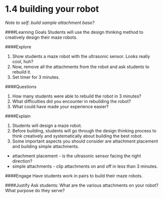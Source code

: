 # 1.4 building your robot

*Note to self: build sample attachment base?*

####Learning Goals
Students will use the design thinking method to creatively design their maze robots.

####Explore
1. Show students a maze robot with the ultrasonic sensor. Looks really cool, huh? 
2. Now, remove all the attachments from the robot and ask students to rebuild it.
3. Set timer for 3 minutes.

####Questions
1. How many students were able to rebuild the robot in 3 minutes?
2. What difficulties did you encounter in rebuilding the robot?
3. What could have made your experience easier?

####Explain
1. Students will design a maze robot. 
2. Before building, students will go through the design thinking process to think creatively and systematically about building the best robot. 
3. Some important aspects you should consider are attachment placement and building simple attachments. 
  + attachment placement - is the ultrasonic sensor facing the right direction?
  + simple attachments - clip attachments on and off in less than 3 minutes.
 
 ####Engage
 Have students work in pairs to build their maze robots. 
 
 ####Justify
 Ask students: What are the various attachments on your robot? What purpose do they serve?